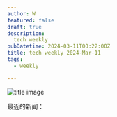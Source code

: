 ```yaml
---
author: W
featured: false
draft: true
description:
  tech weekly
pubDatetime: 2024-03-11T00:22:00Z
title: tech weekly 2024-Mar-11
tags:
  - weekly

---
```


![title image](https://images.unsplash.com/photo-1709480919018-5e33592a2d8c?q=80&w=2670&auto=format&fit=crop&ixlib=rb-4.0.3&ixid=M3wxMjA3fDB8MHxwaG90by1wYWdlfHx8fGVufDB8fHx8fA%3D%3D)

最近的新闻：

[]()

[]()

[]()
